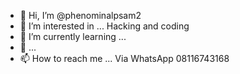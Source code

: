 - 👋 Hi, I’m @phenominalpsam2
- 👀 I’m interested in ... Hacking and coding
- 🌱 I’m currently learning ...
- 💞️  ...
- 📫 How to reach me ... Via WhatsApp 08116743168

<!---
phenominalpsam2/phenominalpsam2 is a ✨ special ✨ repository because its `README.md` (this file) appears on your GitHub profile.
You can click the Preview link to take a look at your changes.
--->
